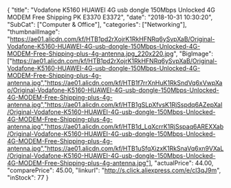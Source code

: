 {
	"title": "Vodafone K5160 HUAWEI 4G usb dongle 150Mbps Unlocked 4G MODEM Free Shipping PK E3370 E3372",
	"date": "2018-10-31 10:30:20",
	"SubCat": ["Computer & Office"],
	"categories": ["Networking"],
	"thumbnailImage": "https://ae01.alicdn.com/kf/HTB1pd2rXojrK1RkHFNRq6ySvpXaB/Original-Vodafone-K5160-HUAWEI-4G-usb-dongle-150Mbps-Unlocked-4G-MODEM-Free-Shipping-plus-4g-antenna.jpg_220x220.jpg",
	"BigImage": ["https://ae01.alicdn.com/kf/HTB1pd2rXojrK1RkHFNRq6ySvpXaB/Original-Vodafone-K5160-HUAWEI-4G-usb-dongle-150Mbps-Unlocked-4G-MODEM-Free-Shipping-plus-4g-antenna.jpg","https://ae01.alicdn.com/kf/HTB1f7rrXnHuK1RkSndVq6xVwpXao/Original-Vodafone-K5160-HUAWEI-4G-usb-dongle-150Mbps-Unlocked-4G-MODEM-Free-Shipping-plus-4g-antenna.jpg","https://ae01.alicdn.com/kf/HTB1gSLpXfvsK1RjSspdq6AZepXal/Original-Vodafone-K5160-HUAWEI-4G-usb-dongle-150Mbps-Unlocked-4G-MODEM-Free-Shipping-plus-4g-antenna.jpg","https://ae01.alicdn.com/kf/HTB1d_LqXcrrK1RjSspaq6AREXXab/Original-Vodafone-K5160-HUAWEI-4G-usb-dongle-150Mbps-Unlocked-4G-MODEM-Free-Shipping-plus-4g-antenna.jpg","https://ae01.alicdn.com/kf/HTB1uSfqXizxK1RkSnaVq6xn9VXaL/Original-Vodafone-K5160-HUAWEI-4G-usb-dongle-150Mbps-Unlocked-4G-MODEM-Free-Shipping-plus-4g-antenna.jpg"],
	"actualPrice": 44.00,
	"comparePrice": 45.00,
	"linkurl": "http://s.click.aliexpress.com/e/cl3qJ9m",
	"inStock": 77
}
